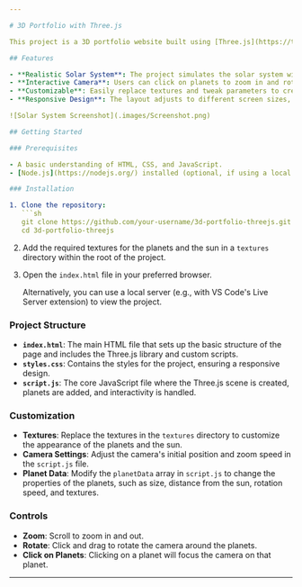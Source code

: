 ```yaml
---

# 3D Portfolio with Three.js

This project is a 3D portfolio website built using [Three.js](https://threejs.org/). It features an interactive solar system where users can explore planets by clicking on them, zooming in for a closer view, and rotating around them in a 360-degree view.

## Features

- **Realistic Solar System**: The project simulates the solar system with planets orbiting around the sun.
- **Interactive Camera**: Users can click on planets to zoom in and rotate around them.
- **Customizable**: Easily replace textures and tweak parameters to create your own 3D scenes.
- **Responsive Design**: The layout adjusts to different screen sizes, ensuring a consistent experience across devices.

![Solar System Screenshot](.images/Screenshot.png)

## Getting Started

### Prerequisites

- A basic understanding of HTML, CSS, and JavaScript.
- [Node.js](https://nodejs.org/) installed (optional, if using a local server).

### Installation

1. Clone the repository:
   ```sh
   git clone https://github.com/your-username/3d-portfolio-threejs.git
   cd 3d-portfolio-threejs
   ```

2. Add the required textures for the planets and the sun in a `textures` directory within the root of the project.

3. Open the `index.html` file in your preferred browser.

   Alternatively, you can use a local server (e.g., with VS Code's Live Server extension) to view the project.

### Project Structure

- **`index.html`**: The main HTML file that sets up the basic structure of the page and includes the Three.js library and custom scripts.
- **`styles.css`**: Contains the styles for the project, ensuring a responsive design.
- **`script.js`**: The core JavaScript file where the Three.js scene is created, planets are added, and interactivity is handled.

### Customization

- **Textures**: Replace the textures in the `textures` directory to customize the appearance of the planets and the sun.
- **Camera Settings**: Adjust the camera's initial position and zoom speed in the `script.js` file.
- **Planet Data**: Modify the `planetData` array in `script.js` to change the properties of the planets, such as size, distance from the sun, rotation speed, and textures.

### Controls

- **Zoom**: Scroll to zoom in and out.
- **Rotate**: Click and drag to rotate the camera around the planets.
- **Click on Planets**: Clicking on a planet will focus the camera on that planet.

---
```

